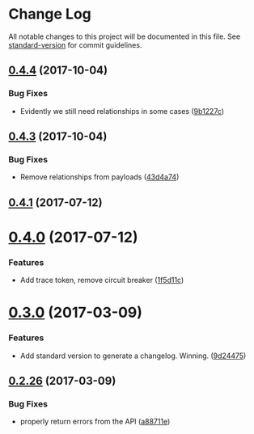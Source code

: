 # Change Log

All notable changes to this project will be documented in this file. See [standard-version](https://github.com/conventional-changelog/standard-version) for commit guidelines.

<a name="0.4.4"></a>
## [0.4.4](https://github.com/lonelyplanet/jsonapi-js/compare/v0.4.3...v0.4.4) (2017-10-04)


### Bug Fixes

* Evidently we still need relationships in some cases ([9b1227c](https://github.com/lonelyplanet/jsonapi-js/commit/9b1227c))



<a name="0.4.3"></a>
## [0.4.3](https://github.com/lonelyplanet/jsonapi-js/compare/v0.4.1...v0.4.3) (2017-10-04)


### Bug Fixes

* Remove relationships from payloads ([43d4a74](https://github.com/lonelyplanet/jsonapi-js/commit/43d4a74))



<a name="0.4.1"></a>
## [0.4.1](https://github.com/lonelyplanet/jsonapi-js/compare/v0.4.0...v0.4.1) (2017-07-12)



<a name="0.4.0"></a>
# [0.4.0](https://github.com/lonelyplanet/jsonapi-js/compare/v0.3.0...v0.4.0) (2017-07-12)


### Features

* Add trace token, remove circuit breaker ([1f5d11c](https://github.com/lonelyplanet/jsonapi-js/commit/1f5d11c))



<a name="0.3.0"></a>
# [0.3.0](https://github.com/lonelyplanet/jsonapi-js/compare/v0.2.26...v0.3.0) (2017-03-09)


### Features

* Add standard version to generate a changelog. Winning. ([9d24475](https://github.com/lonelyplanet/jsonapi-js/commit/9d24475))



<a name="0.2.26"></a>
## [0.2.26](https://github.com/lonelyplanet/jsonapi-js/compare/v0.2.25...v0.2.26) (2017-03-09)


### Bug Fixes

* properly return errors from the API ([a88711e](https://github.com/lonelyplanet/jsonapi-js/commit/a88711e))
